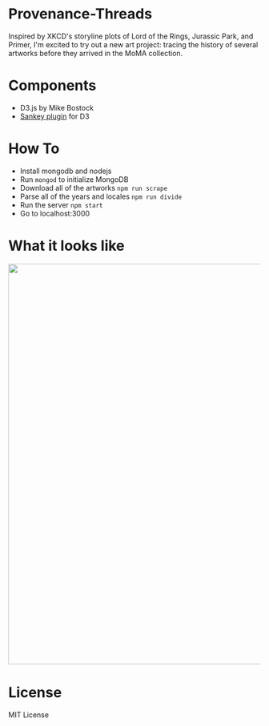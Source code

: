 # Provenance-Threads

Inspired by XKCD's storyline plots of Lord of the Rings, Jurassic Park, and Primer, I'm excited to try out a new art project:
tracing the history of several artworks before they arrived in the MoMA collection.

# Components

* D3.js by Mike Bostock
* <a href="https://github.com/d3/d3-plugins/tree/master/sankey">Sankey plugin</a> for D3

# How To

* Install mongodb and nodejs
* Run ```mongod``` to initialize MongoDB
* Download all of the artworks ```npm run scrape```
* Parse all of the years and locales ```npm run divide```
* Run the server ```npm start```
* Go to localhost:3000

# What it looks like

<a href="http://i.imgur.com/FsXW9hz.jpg">
<img src="http://i.imgur.com/FsXW9hz.jpg" width="800"/>
</a>

# License

MIT License
